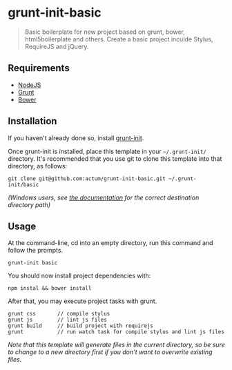 # grunt-init-basic

> Basic boilerplate for new project based on grunt, bower, html5boilerplate and others.
> Create a basic project inculde Stylus, RequireJS and jQuery.

[grunt-init]: http://gruntjs.com/project-scaffolding
[nodejs]: http://nodejs.org/
[grunt]: http://gruntjs.com/
[bower]: http://twitter.github.io/bower/

## Requirements
- [NodeJS][nodejs]
- [Grunt][grunt]
- [Bower][bower]

## Installation
If you haven't already done so, install [grunt-init][].

Once grunt-init is installed, place this template in your `~/.grunt-init/` directory. It's recommended that you use git to clone this template into that directory, as follows:

```
git clone git@github.com:actum/grunt-init-basic.git ~/.grunt-init/basic
```

_(Windows users, see [the documentation][grunt-init] for the correct destination directory path)_

## Usage

At the command-line, cd into an empty directory, run this command and follow the prompts.

```
grunt-init basic
```

You should now install project dependencies with:

```
npm instal && bower install
```

After that, you may execute project tasks with grunt.
```
grunt css       // compile stylus
grunt js        // lint js files
grunt build     // build project with requirejs
grunt           // run watch task for compile stylus and lint js files
```

_Note that this template will generate files in the current directory, so be sure to change to a new directory first if you don't want to overwrite existing files._

